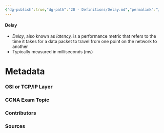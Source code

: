 ```yaml
---
{"dg-publish":true,"dg-path":"20 - Definitions/Delay.md","permalink":"/20-definitions/delay/","tags":["defs_ccna"]}
---
```


#### Delay
- *Delay*, also known as *latency,* is a performance metric that refers to the time it takes for a data packet to travel from one point on the network to another
- Typically measured in milliseconds (ms)







# Metadata
### OSI or TCP/IP Layer

### CCNA Exam Topic

### Contributors

### Sources

